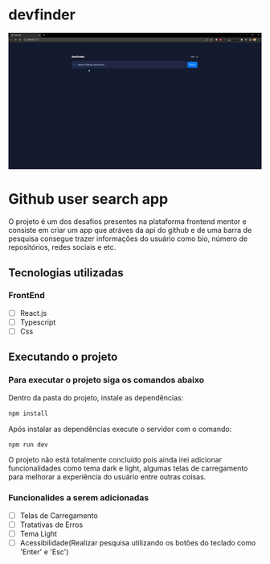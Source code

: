 # devfinder
<p align="center">
  <img src="https://github.com/wendelsilva/front-end-mentor/blob/main/github-user-search-app/public/DevFinder.gif?raw=true">
</p>

# Github user search app
O projeto é um dos desafios presentes na plataforma frontend mentor e consiste em criar um app que atráves da api do github e de uma barra de pesquisa consegue trazer informações do usuário como bio, número de repositórios, redes sociais e etc.

## Tecnologias utilizadas
### FrontEnd
- [ ] React.js
- [ ] Typescript
- [ ] Css

## Executando o projeto
### Para executar o projeto siga os comandos abaixo
Dentro da pasta do projeto, instale as dependências:
```javascript
npm install
```

Após instalar as dependências execute o servidor com o comando:
```javascript
npm run dev
```

O projeto não está totalmente concluído pois ainda irei adicionar funcionalidades como tema dark e light, algumas telas de carregamento para melhorar a experiência do usuário entre outras coisas.
### Funcionalides a serem adicionadas
- [ ] Telas de Carregamento
- [ ] Tratativas de Erros
- [ ] Tema Light
- [ ] Acessibilidade(Realizar pesquisa utilizando os botões do teclado como 'Enter' e 'Esc')
